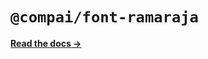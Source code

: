 # `@compai/font-ramaraja`

[**Read the docs &rarr;**](https://components.ai/docs/typefaces/ramaraja)
